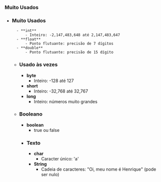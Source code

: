 ### Muito Usados

- ### Muito Usados
		- **int**
		    - Inteiro: -2,147,483,648 até 2,147,483,647
		- **float**
		    - Ponto flutuante: precisão de 7 dígitos
		- **double**
			- Ponto flutuante: precisão de 15 dígito
	- ### Usado às vezes
		- **byte**
		    - Inteiro: -128 até 127
		- **short**
		    - Inteiro: -32,768 até 32,767
		- **long**
		    - Inteiro: números muito grandes
	- ### Booleano
		- **boolean**
		    - true ou false
		- ### Texto
			- **char**
			    - Caracter único: 'a'
			- **String**
			    - Cadeia de caracteres: "Oi, meu nome é Henrique" (pode ser nulo)
